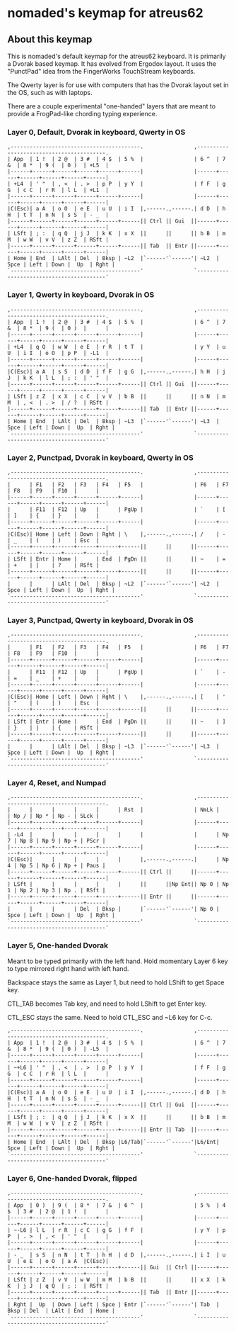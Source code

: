 # nomaded's keymap for atreus62

## About this keymap

This is nomaded's default keymap for the atreus62 keyboard. It is primarily
a Dvorak based keymap. It has evolved from Ergodox layout. It uses the
"PunctPad" idea from the FingerWorks TouchStream keyboards.

The Qwerty layer is for use with computers that has the Dvorak layout set in
the OS, such as with laptops.

There are a couple experimental "one-handed" layers that are meant to provide
a FrogPad-like chording typing experience.

### Layer 0, Default, Dvorak in keyboard, Qwerty in OS

    ,-----------------------------------------.                ,-----------------------------------------.
    | App  | 1 !  | 2 @  | 3 #  | 4 $  | 5 %  |                | 6 ^  | 7 &  | 8 *  | 9 (  | 0 )  | +L5  |
    |------+------+------+------+------+------|                |------+------+------+------+------+------|
    | +L4  | ' "  | , <  | . >  | p P  | y Y  |                | f F  | g G  | c C  | r R  | l L  | +L1  |
    |------+------+------+------+------+------|                |------+------+------+------+------+------|
    |C(Esc)| a A  | o O  | e E  | u U  | i I  |,------.,------.| d D  | h H  | t T  | n N  | s S  | - _  |
    |------+------+------+------+------+------|| Ctrl || Gui  ||------+------+------+------+------+------|
    | LSft | ; :  | q Q  | j J  | k K  | x X  ||      ||      || b B  | m M  | w W  | v V  | z Z  | RSft |
    |------+------+------+------+------+------|| Tab  || Entr ||------+------+------+------+------+------|
    | Home | End  | LAlt | Del  | Bksp | ~L2  |`------'`------'| ~L2  | Spce | Left | Down |  Up  | Rght |
    `-----------------------------------------'                `-----------------------------------------'

### Layer 1, Qwerty in keyboard, Dvorak in OS

    ,-----------------------------------------.                ,-----------------------------------------.
    | App  | 1 !  | 2 @  | 3 #  | 4 $  | 5 %  |                | 6 ^  | 7 &  | 8 *  | 9 (  | 0 )  |      |
    |------+------+------+------+------+------|                |------+------+------+------+------+------|
    | +L4  | q Q  | w W  | e E  | r R  | t T  |                | y Y  | u U  | i I  | o O  | p P  | -L1  |
    |------+------+------+------+------+------|                |------+------+------+------+------+------|
    |C(Esc)| a A  | s S  | d D  | f F  | g G  |,------.,------.| h H  | j J  | k K  | l L  | ; :  | ' "  |
    |------+------+------+------+------+------|| Ctrl || Gui  ||------+------+------+------+------+------|
    | LSft | z Z  | x X  | c C  | v V  | b B  ||      ||      || n N  | m M  | , <  | . >  | / ?  | RSft |
    |------+------+------+------+------+------|| Tab  || Entr ||------+------+------+------+------+------|
    | Home | End  | LAlt | Del  | Bksp | ~L3  |`------'`------'| ~L3  | Spce | Left | Down |  Up  | Rght |
    `-----------------------------------------'                `-----------------------------------------'

### Layer 2, Punctpad, Dvorak in keyboard, Qwerty in OS

    ,-----------------------------------------.                ,-----------------------------------------.
    |      | F1   | F2   | F3   | F4   | F5   |                | F6   | F7   | F8   | F9   | F10  |      |
    |------+------+------+------+------+------|                |------+------+------+------+------+------|
    |      | F11  | F12  | Up   |      | PgUp |                | `    | [    | ]    | {    | }    |      |
    |------+------+------+------+------+------|                |------+------+------+------+------+------|
    |C(Esc)| Home | Left | Down | Rght | \    |,------.,------.| /    | -    | _    | (    | )    | Esc  |
    |------+------+------+------+------+------||      ||      ||------+------+------+------+------+------|
    | LSft | Entr | Home |      | End  | PgDn ||      ||      || ~    | =    | +    | |    | ?    | RSft |
    |------+------+------+------+------+------||      ||      ||------+------+------+------+------+------|
    |      |      | LAlt | Del  | Bksp | ~L2  |`------'`------'| ~L2  | Spce | Left | Down |  Up  | Rght |
    `-----------------------------------------'                `-----------------------------------------'

### Layer 3, Punctpad, Qwerty in keyboard, Dvorak in OS

    ,-----------------------------------------.                ,-----------------------------------------.
    |      | F1   | F2   | F3   | F4   | F5   |                | F6   | F7   | F8   | F9   | F10  |      |
    |------+------+------+------+------+------|                |------+------+------+------+------+------|
    |      | F11  | F12  | Up   |      | PgUp |                | `    | -    | =    | _    | +    |      |
    |------+------+------+------+------+------|                |------+------+------+------+------+------|
    |C(Esc)| Home | Left | Down | Rght | \    |,------.,------.| [    | '    | "    | (    | )    | Esc  |
    |------+------+------+------+------+------||      ||      ||------+------+------+------+------+------|
    | LSft | Entr | Home |      | End  | PgDn ||      ||      || ~    | ]    | }    | |    | {    | RSft |
    |------+------+------+------+------+------||      ||      ||------+------+------+------+------+------|
    |      |      | LAlt | Del  | Bksp | ~L3  |`------'`------'| ~L3  | Spce | Left | Down |  Up  | Rght |
    `-----------------------------------------'                `-----------------------------------------'

### Layer 4, Reset, and Numpad

    ,-----------------------------------------.                ,-----------------------------------------.
    |      |      |      |      |      | Rst  |                | NmLk |      | Np / | Np * | Np - | SLck |
    |------+------+------+------+------+------|                |------+------+------+------+------+------|
    | -L4  |      |      |      |      |      |                |      | Np 7 | Np 8 | Np 9 | Np + | PScr |
    |------+------+------+------+------+------|                |------+------+------+------+------+------|
    |C(Esc)|      |      |      |      |      |,------.,------.|      | Np 4 | Np 5 | Np 6 | Np + | Paus |
    |------+------+------+------+------+------|| Ctrl ||      ||------+------+------+------+------+------|
    | LSft |      |      |      |      |      ||      ||Np Ent|| Np 0 | Np 1 | Np 2 | Np 3 | Np . | RSft |
    |------+------+------+------+------+------|| Entr ||      ||------+------+------+------+------+------|
    |      |      |      | Del  | Bksp |      |`------'`------'| Np 0 | Spce | Left | Down |  Up  | Rght |
    `-----------------------------------------'                `-----------------------------------------'

### Layer 5, One-handed Dvorak

Meant to be typed primarily with the left hand. Hold momentary Layer 6 key
to type mirrored right hand with left hand.

Backspace stays the same as Layer 1, but need to hold LShift to get Space key.

CTL_TAB becomes Tab key, and need to hold LShift to get Enter key.

CTL_ESC stays the same. Need to hold CTL_ESC and ~L6 key for C-c.
    
    ,-----------------------------------------.                ,-----------------------------------------.
    | App  | 1 !  | 2 @  | 3 #  | 4 $  | 5 %  |                | 6 ^  | 7 &  | 8 *  | 9 (  | 0 )  | -L5  |
    |------+------+------+------+------+------|                |------+------+------+------+------+------|
    | ~+L6 | ' "  | , <  | . >  | p P  | y Y  |                | f F  | g G  | c C  | r R  | l L  |      |
    |------+------+------+------+------+------|                |------+------+------+------+------+------|
    |C(Esc)| a A  | o O  | e E  | u U  | i I  |,------.,------.| d D  | h H  | t T  | n N  | s S  | - _  |
    |------+------+------+------+------+------|| Ctrl || Gui  ||------+------+------+------+------+------|
    | LSft | ; :  | q Q  | j J  | k K  | x X  ||      ||      || b B  | m M  | w W  | v V  | z Z  | RSft |
    |------+------+------+------+------+------|| Entr || Tab  ||------+------+------+------+------+------|
    | Home | End  | LAlt | Del  | Bksp |L6/Tab|`------'`------'|L6/Ent| Spce | Left | Down |  Up  | Rght |
    `-----------------------------------------'                `-----------------------------------------'

### Layer 6, One-handed Dvorak, flipped

    ,-----------------------------------------.                ,-----------------------------------------.
    | App  | 0 )  | 9 (  | 8 *  | 7 &  | 6 ^  |                | 5 %  | 4 $  | 3 #  | 2 @  | 1 !  |      |
    |------+------+------+------+------+------|                |------+------+------+------+------+------|
    | ~-L6 | l L  | r R  | c C  | g G  | f F  |                | y Y  | p P  | . >  | , <  | ' "  |      |
    |------+------+------+------+------+------|                |------+------+------+------+------+------|
    | - _  | s S  | n N  | t T  | h H  | d D  |,------.,------.| i I  | u U  | e E  | o O  | a A  |C(Esc)|
    |------+------+------+------+------+------|| Gui  || Ctrl ||------+------+------+------+------+------|
    | LSft | z Z  | v V  | w W  | m M  | b B  ||      ||      || x X  | k K  | j J  | q Q  | ; :  | RSft |
    |------+------+------+------+------+------|| Tab  || Entr ||------+------+------+------+------+------|
    | Rght |  Up  | Down | Left | Spce | Entr |`------'`------'| Tab  | Bksp | Del  | LAlt | End  | Home |
    `-----------------------------------------'                `-----------------------------------------'

